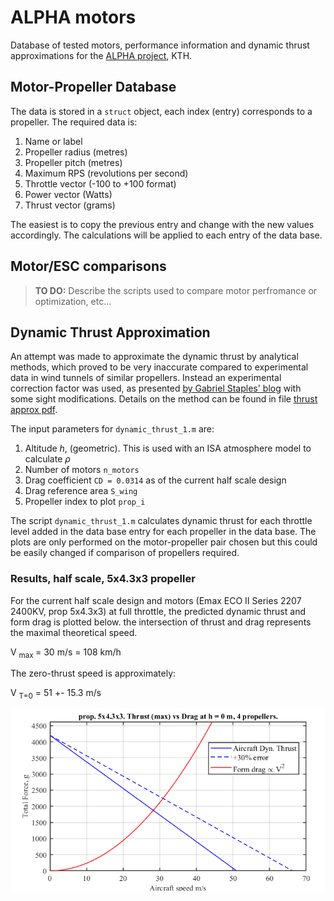 # ALPHA motors 
Database of tested motors, performance information and dynamic thrust approximations for the [ALPHA project](https://www.kthaero.com/alpha), KTH.

## Motor-Propeller Database

The data is stored in a `struct` object, each index (entry) corresponds to a propeller. The required data is:

1. Name or label
2. Propeller radius (metres)
3. Propeller pitch (metres)
4. Maximum RPS (revolutions per second)
5. Throttle vector (-100 to +100 format)
6. Power vector (Watts)
7. Thrust vector (grams)

The easiest is to copy the previous entry and change with the new values accordingly. The calculations will be applied to each entry of the data base.

## Motor/ESC comparisons

> **TO DO:** Describe the scripts used to compare motor perfromance or optimization, etc...

## Dynamic Thrust Approximation

An attempt was made to approximate the dynamic thrust by analytical methods, which proved to be very inaccurate compared to experimental data in wind tunnels of similar propellers. Instead an experimental correction factor was used, as presented [by Gabriel Staples' blog](https://www.flitetest.com/articles/propeller-static-dynamic-thrust-calculation) with some sight modifications. Details on the method can be found in file [thrust approx pdf](thrust_approx.pdf).

The input parameters for `dynamic_thrust_1.m` are:

1. Altitude $h$, (geometric). This is used with an ISA atmosphere model to calculate $\rho$
2. Number of motors `n_motors`
3. Drag coefficient `CD = 0.0314` as of the current half scale design
4. Drag reference area `S_wing`
5. Propeller index to plot `prop_i`

The script `dynamic_thrust_1.m` calculates dynamic thrust for each throttle level added in the data base entry for each propeller in the data base. The plots are only performed on the motor-propeller pair chosen but this could be easily changed if comparison of propellers required.

### Results, half scale, 5x4.3x3 propeller

For the current half scale design and motors (Emax ECO II Series 2207 2400KV, prop 5x4.3x3) at full throttle, the predicted dynamic thrust and form drag is plotted below. the intersection of thrust and drag represents the maximal theoretical speed.

V <sub> max </sub> = 30 m/s = 108 km/h

The zero-thrust speed is approximately:

V <sub>T=0</sub> = 51 +- 15.3 m/s

![thrust vs drag](images/dynamic_thrust.png)

